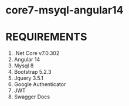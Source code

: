 # core7-msyql-angular14

REQUIREMENTS
============
1. .Net Core v7.0.302
2. Angular 14
3. Mysql 8
4. Bootstrap 5.2.3
5. Jquery 3.5.1
6. Google Authenticator
7. JWT
8. Swagger Docs

